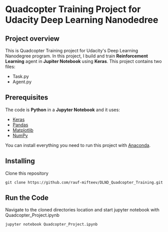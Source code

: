 # Quadcopter Training Project for Udacity Deep Learning Nanodedree 

## Project overview
This is Quadcopter Training project for Udacity's Deep Learning Nanodegree program. In this project, I build and train **Reinforcement Learning** agent in **Jupiter Notebook** using **Keras**. This project contains two files:

* Task.py
* Agent.py


## Prerequisites
The code is **Python** in a **Jupyter Notebook** and it uses:

* [Keras](https://keras.io/)
* [Pandas](https://pandas.pydata.org/)
* [Matplotlib](https://matplotlib.org/)
* [NumPy](http://www.numpy.org/)

You can install everything you need to run this project with [Anaconda](https://www.anaconda.com/).

## Installing
Clone this repository

`git clone https://github.com/rauf-mifteev/DLND_Quadcopter_Training.git`

## Run the Code
Navigate to the cloned directories location and start jupyter notebook with Quadcopter_Project.ipynb

`jupyter notebook Quadcopter_Project.ipynb`
